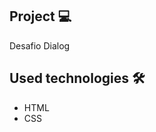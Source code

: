 <h2 id="project">Project 💻</h2>
Desafio Dialog

<h2 id="technologies">Used technologies 🛠️</h2>

- HTML
- CSS